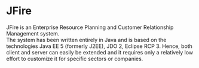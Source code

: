 # JFire
JFire is an Enterprise Resource Planning and Customer Relationship Management system.  
The system has been written entirely in Java and is based on the technologies Java EE 5 (formerly J2EE), JDO 2, Eclipse RCP 3. 
Hence, both client and server can easily be extended and it requires only a relatively low effort to customize it for specific sectors 
or companies.
